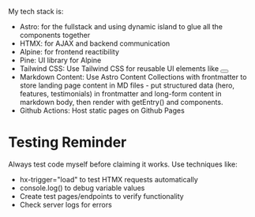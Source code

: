 My tech stack is:
- Astro: for the fullstack and using dynamic island to glue all the components together
- HTMX: for AJAX and backend communication
- Alpine: for frontend reactibility
- Pine: UI library for Alpine
- Tailwind CSS: Use Tailwind CSS for reusable UI elements like <Button size="lg" variant="primary">
- Markdown Content: Use Astro Content Collections with frontmatter to store landing page content in MD files - put structured data (hero, features, testimonials) in frontmatter and long-form content in markdown body, then render with getEntry() and <Content /> components.
- Github Actions: Host static pages on Github Pages

# Testing Reminder
Always test code myself before claiming it works. Use techniques like:
- hx-trigger="load" to test HTMX requests automatically
- console.log() to debug variable values
- Create test pages/endpoints to verify functionality
- Check server logs for errors